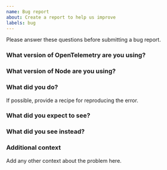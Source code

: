 ```yaml
---
name: Bug report
about: Create a report to help us improve
labels: bug
---
```


Please answer these questions before submitting a bug report.

### What version of OpenTelemetry are you using?


### What version of Node are you using?


### What did you do?
If possible, provide a recipe for reproducing the error.


### What did you expect to see?


### What did you see instead?


### Additional context
Add any other context about the problem here.
